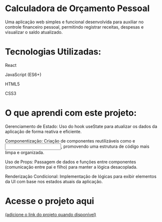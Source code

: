 # Calculadora de Orçamento Pessoal

Uma aplicação web simples e funcional desenvolvida para auxiliar no controle financeiro pessoal, permitindo registrar receitas, despesas e visualizar o saldo atualizado.

# Tecnologias Utilizadas:

React

JavaScript (ES6+)

HTML5

CSS3

# O que aprendi com este projeto:

Gerenciamento de Estado: Uso do hook useState para atualizar os dados da aplicação de forma reativa e eficiente.

Componentização: Criação de componentes reutilizáveis como <Botao /> e <Input />, promovendo uma estrutura de código mais limpa e organizada.

Uso de Props: Passagem de dados e funções entre componentes (comunicação entre pai e filho) para manter a lógica desacoplada.

Renderização Condicional: Implementação de lógicas para exibir elementos da UI com base nos estados atuais da aplicação.

# Acesse o projeto aqui
[ (adicione o link do projeto quando disponível)](https://nadjaamaria.github.io/calculadoradeorcamentopessoal/)
